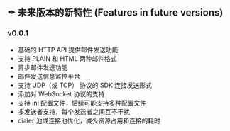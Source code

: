 ## ✒ 未来版本的新特性 (Features in future versions)

### v0.0.1
* 基础的 HTTP API 提供邮件发送功能
* 支持 PLAIN 和 HTML 两种邮件格式
* 异步邮件发送功能
* 邮件发送信息监控平台
* 支持 UDP（或 TCP） 协议的 SDK 连接发送形式
* 添加对 WebSocket 协议的支持
* 支持 ini 配置文件，后续可能支持多种配置文件
* 多发送者支持，每个发送者之间互不干扰
* dialer 池或连接池优化，减少资源占用和连接的耗时